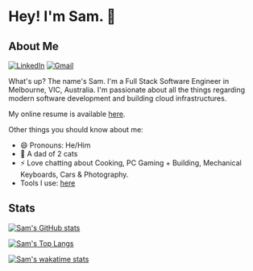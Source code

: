 # Hey! I'm Sam. 👋

<!--
**samhwang/samhwang** is a ✨ _special_ ✨ repository because its `README.md` (this file) appears on your GitHub profile.

Here are some ideas to get you started:

- 🔭 I’m currently working on ...
- 🌱 I’m currently learning ...
- 👯 I’m looking to collaborate on ...
- 🤔 I’m looking for help with ...
- 💬 Ask me about ...
- 📫 How to reach me: ...
- 😄 Pronouns: ...
- ⚡ Fun fact: ...
-->

## About Me

[![LinkedIn](https://img.shields.io/badge/linkedin-%230077B5.svg?style=for-the-badge&logo=linkedin&logoColor=white)](https://linkedin.com/samhwang2112 "LinkedIn URL")
[![Gmail](https://img.shields.io/badge/Gmail-D14836?style=for-the-badge&logo=gmail&logoColor=white)](mailto:samhwang2112.dev@gmail.com "Email URL")

What's up? The name's Sam. I'm a Full Stack Software Engineer in Melbourne,
VIC, Australia. I'm passionate about all the things regarding modern software development
and building cloud infrastructures.

My online resume is available [here](https://samhwang.github.io).

Other things you should know about me:

- 😄 Pronouns: He/Him
- 🌱 A dad of 2 cats
- ⚡ Love chatting about Cooking, PC Gaming + Building, Mechanical Keyboards, Cars & Photography.
- Tools I use: [here](https://github.com/samhwang/use)

## Stats

[![Sam's GitHub stats](https://github-readme-stats.vercel.app/api?username=samhwang&theme=transparent&count_private=true&show_icons=true)](https://github-readme-stats.vercel.app)

[![Sam's Top Langs](https://github-readme-stats.vercel.app/api/top-langs/?username=samhwang&theme=transparent&layout=compact&count_private=true&langs_count=10&size_weight=0.5&count_weight=0.5)](https://github-readme-stats.vercel.app)

[![Sam's wakatime stats](https://github-readme-stats.vercel.app/api/wakatime?username=samhwang&theme=transparent&layout=compact)](https://github-readme-stats.vercel.app)
